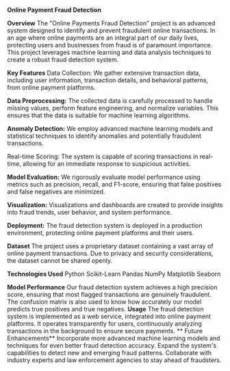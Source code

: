 **Online Payment Fraud Detection**


**Overview**
The "Online Payments Fraud Detection" project is an advanced system designed to identify and prevent fraudulent online transactions. In an age where online payments are an integral part of our daily lives, protecting users and businesses from fraud is of paramount importance. This project leverages machine learning and data analysis techniques to create a robust fraud detection system.

**Key Features**
Data Collection: We gather extensive transaction data, including user information, transaction details, and behavioral patterns, from online payment platforms.

**Data Preprocessing:** The collected data is carefully processed to handle missing values, perform feature engineering, and normalize variables. This ensures that the data is suitable for machine learning algorithms.

**Anomaly Detection:** We employ advanced machine learning models and statistical techniques to identify anomalies and potentially fraudulent transactions.

Real-time Scoring: The system is capable of scoring transactions in real-time, allowing for an immediate response to suspicious activities.

**Model Evaluation:** We rigorously evaluate model performance using metrics such as precision, recall, and F1-score, ensuring that false positives and false negatives are minimized.

**Visualization:** Visualizations and dashboards are created to provide insights into fraud trends, user behavior, and system performance.

**Deployment:** The fraud detection system is deployed in a production environment, protecting online payment platforms and their users.

**Dataset**
The project uses a proprietary dataset containing a vast array of online payment transactions. Due to privacy and security considerations, the dataset cannot be shared openly.

**Technologies Used**
Python
Scikit-Learn
Pandas
NumPy
Matplotlib
Seaborn

**Model Performance**
Our fraud detection system achieves a high precision score, ensuring that most flagged transactions are genuinely fraudulent. The confusion matrix is also used to know how accurately our model predicts true positives and true negatives.
**Usage**
The fraud detection system is implemented as a web service, integrated into online payment platforms. It operates transparently for users, continuously analyzing transactions in the background to ensure secure payments.
**
Future Enhancements**
Incorporate more advanced machine learning models and techniques for even better fraud detection accuracy.
Expand the system's capabilities to detect new and emerging fraud patterns.
Collaborate with industry experts and law enforcement agencies to stay ahead of fraudsters.
